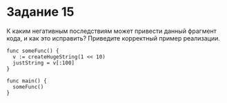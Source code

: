# Задание 15

К каким негативным последствиям может привести данный фрагмент кода, и как это исправить? Приведите корректный пример реализации.


```var justString string
func someFunc() {
  v := createHugeString(1 << 10)
  justString = v[:100]
}

func main() {
  someFunc()
}
```
